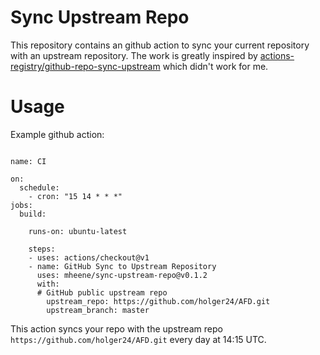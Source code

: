 # Sync Upstream Repo
This repository contains an github action to sync your current repository with an upstream repository. The work is greatly inspired by [actions-registry/github-repo-sync-upstream](https://github.com/actions-registry/github-repo-sync-upstream) which didn't work for me.

# Usage
Example github action:
```
 
name: CI

on: 
  schedule:
    - cron: "15 14 * * *"
jobs:
  build:

    runs-on: ubuntu-latest

    steps:
    - uses: actions/checkout@v1
    - name: GitHub Sync to Upstream Repository
      uses: mheene/sync-upstream-repo@v0.1.2
      with:
      # GitHub public upstream repo
        upstream_repo: https://github.com/holger24/AFD.git
        upstream_branch: master

```

This action syncs your repo with the upstream repo ``` https://github.com/holger24/AFD.git ``` every day at 14:15 UTC.

